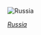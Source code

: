 
![Russia](https://www.gstatic.com/prettyearth/assets/full/1897.jpg)

*[Russia](https://www.google.com/maps/@55.75245,37.623013,14z/data=!3m1!1e3)*
